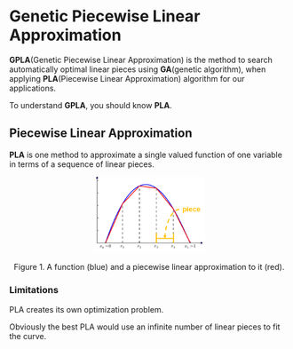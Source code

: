 # Genetic Piecewise Linear Approximation

**GPLA**(Genetic Piecewise Linear Approximation) is the method to search automatically optimal linear pieces using **GA**(genetic algorithm), when applying **PLA**(Piecewise Linear Approximation) algorithm for our applications.

To understand **GPLA**, you should know **PLA**.

## Piecewise Linear Approximation

**PLA** is one method to approximate a single valued function of one variable in terms of a sequence of linear pieces.

<p align="center">
<img src="./figures/fig1_example_of_pla.png" width="40%">
</p>

<p align="center"> Figure 1. A function (blue) and a piecewise linear approximation to it (red). </p>


### Limitations

PLA creates its own optimization problem. 

Obviously the best PLA would use an infinite number of linear pieces to fit the curve. 


